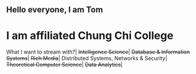 ## Hello everyone, I am Tom
# I am affiliated Chung Chi College

What I want to stream with?|
~~Intelligence Science~~|
~~Database & Information Systems~~|
~~Rich Media~~|
Distributed Systems, Networks & Security|
~~Theoretical Computer Science~~|
~~Data Analytics~~|